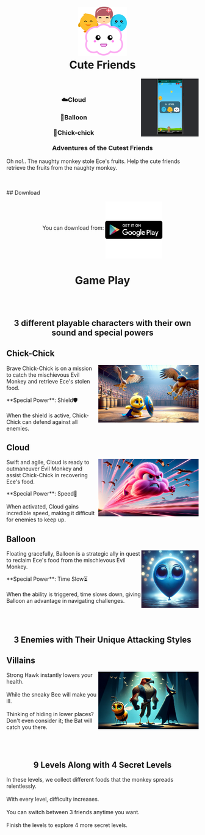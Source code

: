 <h1 align="center">
<br>
<img src="/CuteFriends.png" alt="Subtitle Separator" width="128">
<br>
Cute Friends
<br>
</h1>

<img alt="How To Use" src="/DemoPlay.gif" align="right" width="30%">
<h3 align="center">
<br><br>   
☁️Cloud 
<br>
<br>
🎈Balloon
<br>
<br>
🐤Chick-chick
<br>
<br>
Adventures of the Cutest Friends</h4>
</h3>
<p>Oh no!.. The naughty monkey stole Ece's fruits. Help the cute friends retrieve the fruits from the naughty monkey.</p>


<br>
<br>
##  Download
<p  align="middle">   
You can download from: <a href="https://play.google.com/store/apps/details?id=com.tellstorygames.sevimliler&pcampaignid=web_share" target="_blank"><img src="/googleplay.png" alt="google play" width="150" align="middle"></a>
</p>


<h1 align="center">
Game Play
</h1>

<br>
<br>
<h2 align="center">
3 different playable characters with their own sound and special powers
</h2> 
 
<h2 align="left">
  Chick-Chick
</h2>
<img alt="Chick-Chick" src="/Chick.jpg" align="right" height="150px">
<p>
  Brave Chick-Chick is on a mission to catch the mischievous Evil Monkey and retrieve Ece's stolen food.
</p>
**Special Power**: Shield🛡️
<br>
<br>
When the shield is active, Chick-Chick can defend against all enemies.

<h2 align="left">
 Cloud
</h2>
<img alt="Cloud" src="/Cloud.jpg" align="right" height="150px">
<p>
  Swift and agile, Cloud is ready to outmaneuver Evil Monkey and assist Chick-Chick in recovering Ece's food.
</p>
**Special Power**: Speed🏃
<br>
<br>
When activated, Cloud gains incredible speed, making it difficult for enemies to keep up.

<h2 align="left">
Balloon
</h2>
<img alt="Balloon" src="/Balloon.jpg" align="right" height="150px">
<p>
Floating gracefully, Balloon is a strategic ally in quest to reclaim Ece's food from the mischievous Evil Monkey.
</p>
**Special Power**: Time Slow⏳
<br>
<br>
When the ability is triggered, time slows down, giving Balloon an advantage in navigating challenges.
<br>
<br>


<br>
<br>
<h2 align="center">
3 Enemies with Their Unique Attacking Styles
</h2>
<h2 align="left">
Villains
</h2>
<img alt="Balloon" src="/Villains.jpg" align="right" height="150px">
<p>
Strong Hawk instantly lowers your health. 
  <br>
  <br>
  While the sneaky Bee will make you ill. 
  <br>
  <br>
  Thinking of hiding in lower places? Don't even consider it; the Bat will catch you there.
</p>
<br>
<br>

<h2 align="center">
9 Levels Along with 4 Secret Levels
</h2>
<p>
In these levels, we collect different foods that the monkey spreads relentlessly. 
<br>
<br>
With every level, difficulty increases.
<br>
<br>
You can switch between 3 friends anytime you want.
  <br>
<br>
  Finish the levels to explore 4 more secret levels.
</p>

